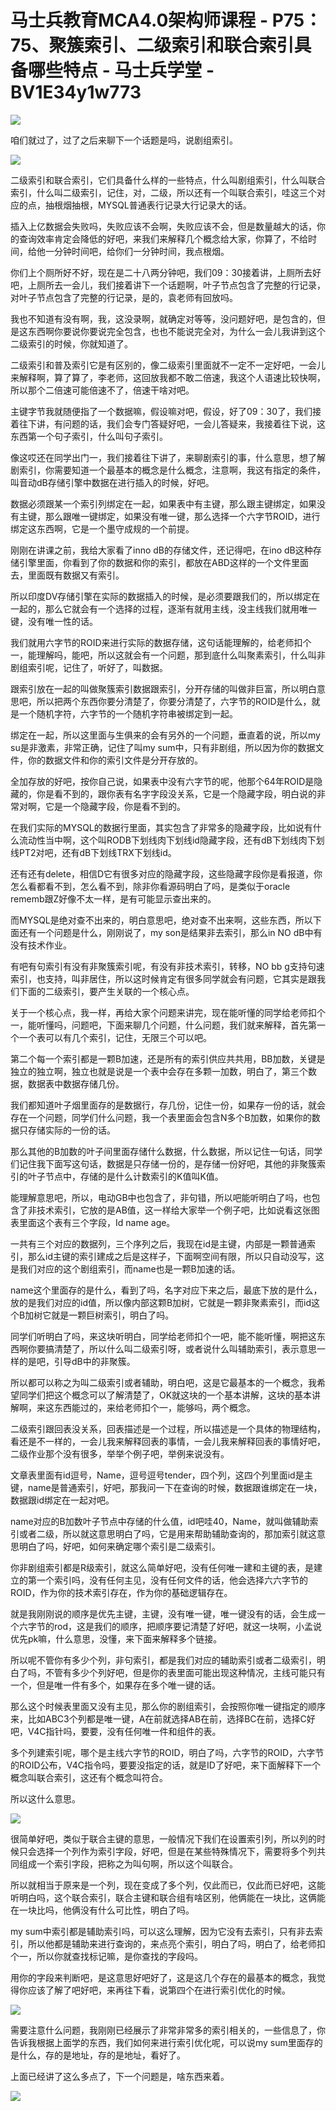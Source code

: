 # 马士兵教育MCA4.0架构师课程 - P75：75、聚簇索引、二级索引和联合索引具备哪些特点 - 马士兵学堂 - BV1E34y1w773

![](img/8363e10002c160e0d7c4460edc88cf7d_0.png)

咱们就过了，过了之后来聊下一个话题是吗，说剧组索引。

![](img/8363e10002c160e0d7c4460edc88cf7d_2.png)

二级索引和联合索引，它们具备什么样的一些特点，什么叫剧组索引，什么叫联合索引，什么叫二级索引，记住，对，二级，所以还有一个叫联合索引，哇这三个对应的点，抽根烟抽根，MYSQL普通表行记录大行记录大的话。

插入上亿数据会失败吗，失败应该不会啊，失败应该不会，但是数量越大的话，你的查询效率肯定会降低的好吧，来我们来解释几个概念给大家，你算了，不给时间，给他一分钟时间吧，给你们一分钟时间，我点根烟。

你们上个厕所好不好，现在是二十八两分钟吧，我们09：30接着讲，上厕所去好吧，上厕所去一会儿，我们接着讲下一个话题啊，叶子节点包含了完整的行记录，对叶子节点包含了完整的行记录，是的，袁老师有回放吗。

我也不知道有没有啊，我，这没录啊，就确定对等等，没问题好吧，是包含的，但是这东西啊你要说你要说完全包含，也也不能说完全对，为什么一会儿我讲到这个二级索引的时候，你就知道了。

二级索引和普及索引它是有区别的，像二级索引里面就不一定不一定好吧，一会儿来解释啊，算了算了，李老师，这回放我都不敢二倍速，我这个人语速比较快啊，所以那个二倍速可能倍速不了，倍速干啥对吧。

主键字节我就随便指了一个数据嘛，假设嘛对吧，假设，好了09：30了，我们接着往下讲，有问题的话，我们会专门答疑好吧，一会儿答疑来，我接着往下说，这东西第一个句子索引，什么叫句子索引。

像这哎还在同学出门一，我们接着往下讲了，来聊剧索引的事，什么意思，想了解剧索引，你需要知道一个最基本的概念是什么概念，注意啊，我这有指定的条件，叫音动dB存储引擎中数据在进行插入的时候，好吧。

数据必须跟某一个索引列绑定在一起，如果表中有主键，那么跟主键绑定，如果没有主键，那么跟唯一键绑定，如果没有唯一键，那么选择一个六字节ROID，进行绑定这东西啊，它是一个墨守成规的一个前提。

刚刚在讲课之前，我给大家看了inno dB的存储文件，还记得吧，在ino dB这种存储引擎里面，你看到了你的数据和你的索引，都放在ABD这样的一个文件里面去，里面既有数据又有索引。

所以印度DV存储引擎在实际的数据插入的时候，是必须要跟我们的，所以绑定在一起的，那么它就会有一个选择的过程，逐渐有就用主线，没主线我们就用唯一键，没有唯一性的话。

我们就用六字节的ROID来进行实际的数据存储，这句话能理解的，给老师扣个一，能理解吗，能吧，所以这就会有一个问题，那到底什么叫聚素索引，什么叫非剧组索引呢，记住了，听好了，叫数据。

跟索引放在一起的叫做聚簇索引数据跟索引，分开存储的叫做非巨富，所以明白意思吧，所以把两个东西你要分清楚了，你要分清楚了，六字节的ROID是什么，就是一个随机字符，六字节的一个随机字符串被绑定到一起。

绑定在一起，所以这里面与生俱来的会有另外的一个问题，垂直着的说，所以my su是非激素，非常正确，记住了叫my sum中，只有非剧组，所以因为你的数据文件，你的数据文件和你的索引文件是分开存放的。

全加存放的好吧，按你自己说，如果表中没有六字节的呢，他那个64年ROID是隐藏的，你是看不到的，跟你表有名字字段没关系，它是一个隐藏字段，明白说的非常对啊，它是一个隐藏字段，你是看不到的。

在我们实际的MYSQL的数据行里面，其实包含了非常多的隐藏字段，比如说有什么流动性当中啊，这个叫RODB下划线肉下划线id隐藏字段，还有dB下划线肉下划线PT2对吧，还有dB下划线TRX下划线id。

还有还有delete，相信D它有很多对应的隐藏字段，这些隐藏字段你是看报道，你怎么看都看不到，怎么看不到，除非你看源码明白了吗，是类似于oracle rememb跟Z好像不太一样，是有可能显示查出来的。

而MYSQL是绝对查不出来的，明白意思吧，绝对查不出来啊，这些东西，所以下面还有一个问题是什么，刚刚说了，my son是结果非去索引，那么in NO dB中有没有技术作业。

有吧有句索引有没有非聚簇索引呢，有没有非技术索引，转移，NO bb g支持句速索引，也支持，叫非居住，所以这时候肯定有很多同学就会有问题，它其实是跟我们下面的二级索引，要产生关联的一个核心点。

关于一个核心点，我一样，再给大家个问题来讲完，现在能听懂的同学给老师扣个一，能听懂吗，问题吧，下面来聊几个问题，什么问题，我们就来解释，首先第一个一个表可以有几个索引，记住，无限三个可以吧。

第二个每一个索引都是一颗B加速，还是所有的索引供应共共用，BB加数，关键是独立的独立啊，独立也就是说是一个表中会存在多颗一加数，明白了，第三个数据，数据表中数据存储几份。

我们都知道叶子烟里面存的是数据行，存几份，记住一份，如果存一份的话，就会存在一个问题，同学们什么问题，我一个表里面会包含N多个B加数，如果你的数据只存储实际的一份的话。

那么其他的B加数的叶子间里面存储什么数据，什么数据，所以记住一句话，同学们记住我下面写这句话，数据是只存储一份的，是存储一份好吧，其他的非聚簇索引的叶子节点中，存储的是什么计数索引的K值叫K值。

能理解意思吧，所以，电动GB中也包含了，非句错，所以吧能听明白了吗，也包含了非技术索引，它放的是AB值，这一样给大家举一个例子吧，比如说看这张图表里面这个表有三个字段，Id name age。

一共有三个对应的数据列，三个序列之后，我现在id是主键，内部是一颗普通索引，那么id主键的索引建成之后是这样子，下面啊空间有限，所以只自动没写，这是我们对应的这个剧组索引，而name也是一颗B加速的话。

name这个里面存的是什么，看到了吗，名字对应下来之后，最底下放的是什么，放的是我们对应的id值，所以像内部这颗B加树，它就是一颗非聚素索引，而id这个B加树它就是一颗巨树索引，明白了吗。

同学们听明白了吗，来这块听明白，同学给老师扣个一吧，能不能听懂，啊把这东西啊你要搞清楚了，所以什么叫二级索引呀，或者说什么叫辅助索引，表示意思一样的是吧，引导dB中的非聚簇。

所以都可以称之为叫二级索引或者辅助，明白吧，这是它最基本的一个概念，我希望同学们把这个概念可以了解清楚了，OK就这块的一个基本讲解，这块的基本讲解啊，来这东西能过的，来给老师扣个一，能够吗，两个概念。

二级索引跟回表没关系，回表描述是一个过程，所以描述是一个具体的物理结构，看还是不一样的，一会儿我来解释回表的事情，一会儿我来解释回表的事情好吧，二级作业那个没有很多，举举个例子吧，举例来说没有。

文章表里面有id逗号，Name，逗号逗号tender，四个列，这四个列里面id是主键，name是普通索引，好吧，那我问一下在查询的时候，数据跟谁绑定在一块，数据跟id绑定在一起对吧。

name对应的B加数叶子节点中存储的什么值，id吧哇40，Name，就叫做辅助索引或者二级，所以就这意思明白了吗，它是用来帮助辅助查询的，那加索引就这意思明白了吗，好吧，如何来确定哪个索引是二级索引。

你非剧组索引都是R级索引，就这么简单好吧，没有任何唯一建和主键的表，是建立的第一个索引吗，没有任何主见，没有任何文件的话，他会选择六六字节的ROID，作为你的技术索引存在，作为你的基础逻辑存在。

就是我刚刚说的顺序是优先主键，主键，没有唯一键，唯一键没有的话，会生成一个六字节的rod，这是我们的顺序，把顺序要记清楚了好吧，就这一块啊，小孟说优先pk嘛，什么意思，没懂，来下面来解释多个链接。

所以呢不管你有多少个列，非句索引，都是我们对应的辅助索引或者二级索引，明白了吗，不管有多少个列好吧，但是你的表里面可能出现这种情况，主线可能只有一个，但是唯一件有多个，如果存在多个唯一键的话。

那么这个时候表里面又没有主见，那么你的剧组索引，会按照你唯一键指定的顺序来，比如ABC3个列都是唯一键，A在前就选择AB在前，选择BC在前，选择C好吧，V4C指针吗，要要，没有任何唯一件和组件的表。

多个列建索引呢，哪个是主线六字节的ROID，明白了吗，六字节的ROID，六字节的ROID公布，V4C指令吗，要要没指定的话，就是ID了好吧，来下面解释下一个概念叫联合索引，这还有个概念叫符合。

所以这什么意思。

![](img/8363e10002c160e0d7c4460edc88cf7d_4.png)

很简单好吧，类似于联合主键的意思，一般情况下我们在设置索引列，所以列的时候只会选择一个列作为索引字段，好吧，但是在某些特殊情况下，需要将多个列共同组成一个索引字段，把称之为叫句啊，所以这个叫联合。

所以就相当于原来是一个列，现在变成了多个列，仅此而已，仅此而已好吧，这能听明白吗，这个联合索引，联合主键和联合组有啥区别，他俩能在一块比，这俩能在一块比吗，他俩没有什么可比性，明白了吗。

my sum中索引都是辅助索引吗，可以这么理解，因为它没有去索引，只有非去索引，所以他都是辅助来进行查询的，来点亮个索引，明白了吗，明白了，给老师扣个一，所以你就查找标记嘛，是你查找的字段吗。

用你的字段来判断吧，是这意思好吧好了，这是这几个存在的最基本的概念，我觉得你应该了解了吧好吧，来再往下看，说第四个在进行索引优化的时候。



![](img/8363e10002c160e0d7c4460edc88cf7d_6.png)

需要注意什么问题，我刚刚已经展示了非常非常多的索引相关的，一些信息了，你告诉我根据上面学的东西，我们如何来进行索引优化呢，可以说my sum里面存的是什么，存的是地址，存的是地址，看好了。

上面已经讲了这么多点了，下一个问题是，啥东西来着。

![](img/8363e10002c160e0d7c4460edc88cf7d_8.png)